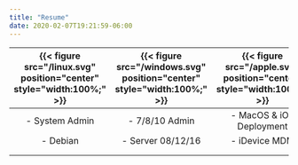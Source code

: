 ```yaml
---
title: "Resume"
date: 2020-02-07T19:21:59-06:00
---
```

|{{< figure src="/linux.svg" position="center" style="width:100%;" >}}| {{< figure src="/windows.svg" position="center" style="width:100%;" >}}|{{< figure src="/apple.svg" position="center" style="width:100%;" >}}|{{< figure src="/android.svg" position="center" style="width:100%;" >}}|
|:--------------:|:------------------:|:------------------------:|:-----------------:|
| - System Admin | - 7/8/10 Admin     | - MacOS & iOS Deployment |  - MDM            |
| - Debian       | - Server 08/12/16  | - iDevice MDM            |  - App Development|
|                |                    |                          |                   |
|                |                    |                          |                   |